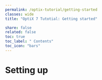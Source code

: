 ```yaml
---
permalink: /optix-tutorial/getting-started
classes: wide
title: "OptiX 7 Tutotial: Getting started"

share: false
related: false
toc: true
toc_label: " Contents"
toc_icon: "bars"
---
```


# Setting up
